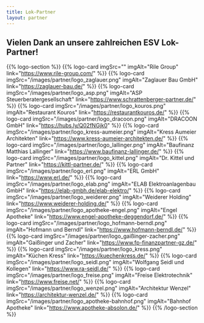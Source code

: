 ```yaml
---
title: Lok-Partner
layout: partner
---
```


## Vielen Dank an unsere zahlreichen ESV Lok-Partner!

{{% logo-section %}}
{{% logo-card imgSrc="" imgAlt="Rile Group" link="https://www.rile-group.com/" %}}
{{% logo-card imgSrc="/images/partner/logo_zaglauer.png" imgAlt="Zaglauer Bau GmbH" link="https://zaglauer-bau.de/" %}}
{{% logo-card imgSrc="/images/partner/logo_asp.png" imgAlt="ASP Steuerberatergesellschaft" link="https://www.schrattenberger-partner.de/" %}}
{{% logo-card imgSrc="/images/partner/logo_kouros.png" imgAlt="Restaurant Kouros" link="https://restaurantkouros.de/" %}}
{{% logo-card imgSrc="/images/partner/logo_dracoon.png" imgAlt="DRACOON GmbH" link="https://hubs.ly/Q02fNGjk0" %}}
{{% logo-card imgSrc="/images/partner/logo_kress-aumeier.png" imgAlt="Kress Aumeier Architekten" link="https://www.kress-aumeier-architekten.de/" %}}
{{% logo-card imgSrc="/images/partner/logo_lallinger.png" imgAlt="Baufinanz Matthias Lallinger" link="https://www.baufinanz-lallinger.de/" %}}
{{% logo-card imgSrc="/images/partner/logo_kittel.png" imgAlt="Dr. Kittel und Partner" link="https://kittl-partner.de/" %}}
{{% logo-card imgSrc="/images/partner/logo_erl.png" imgAlt="ERL GmbH" link="https://www.erl.de/" %}}
{{% logo-card imgSrc="/images/partner/logo_elab.png" imgAlt="ELAB Elektroanlagenbau GmbH" link="https://elab-gmbh.de/elab-elektro/" %}}
{{% logo-card imgSrc="/images/partner/logo_weiderer.png" imgAlt="Weiderer Holding" link="https://www.weiderer-holding.de/" %}}
{{% logo-card imgSrc="/images/partner/logo_apotheke-engel.png" imgAlt="Engel Apotheke" link="https://www.engel-apotheke-deggendorf.de/" %}}
{{% logo-card imgSrc="/images/partner/logo_hofmann-berndl.png" imgAlt="Hofmann und Berndl" link="https://www.hofmann-berndl.de/" %}}
{{% logo-card imgSrc="/images/partner/logo_gaißinger-zacher.png" imgAlt="Gaißinger und Zacher" link="https://www.fp-finanzpartner-gz.de/" %}}
{{% logo-card imgSrc="/images/partner/logo_kress.png" imgAlt="Küchen Kress" link="https://kuechenkress.de/" %}}
{{% logo-card imgSrc="/images/partner/logo_seidl.png" imgAlt="Wolfgang Seidl und Kollegen" link="https://www.ra-seidl.de/" %}}
{{% logo-card imgSrc="/images/partner/logo_freise.png" imgAlt="Freise Elektrotechnik" link="https://www.freise.net/" %}}
{{% logo-card imgSrc="/images/partner/logo_wenzel.png" imgAlt="Architektur Wenzel" link="https://architektur-wenzel.de/" %}}
{{% logo-card imgSrc="/images/partner/logo_apotheke-bahnhof.png" imgAlt="Bahnhof Apotheke" link="https://www.apotheke-absolon.de/" %}}
{{% /logo-section %}}
